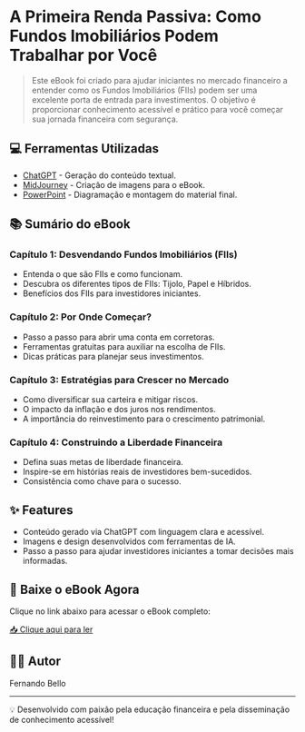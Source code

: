 </p>

# A Primeira Renda Passiva: Como Fundos Imobiliários Podem Trabalhar por Você

> Este eBook foi criado para ajudar iniciantes no mercado financeiro a entender como os Fundos Imobiliários (FIIs) podem ser uma excelente porta de entrada para investimentos. O objetivo é proporcionar conhecimento acessível e prático para você começar sua jornada financeira com segurança.

## 💻 Ferramentas Utilizadas

- [ChatGPT](https://chat.openai.com/) - Geração do conteúdo textual.
- [MidJourney](https://www.midjourney.com/app/) - Criação de imagens para o eBook.
- [PowerPoint](https://www.microsoft.com/en/microsoft-365/powerpoint) - Diagramação e montagem do material final.

## 📚 Sumário do eBook

### **Capítulo 1: Desvendando Fundos Imobiliários (FIIs)**
- Entenda o que são FIIs e como funcionam.
- Descubra os diferentes tipos de FIIs: Tijolo, Papel e Híbridos.
- Benefícios dos FIIs para investidores iniciantes.

### **Capítulo 2: Por Onde Começar?**
- Passo a passo para abrir uma conta em corretoras.
- Ferramentas gratuitas para auxiliar na escolha de FIIs.
- Dicas práticas para planejar seus investimentos.

### **Capítulo 3: Estratégias para Crescer no Mercado**
- Como diversificar sua carteira e mitigar riscos.
- O impacto da inflação e dos juros nos rendimentos.
- A importância do reinvestimento para o crescimento patrimonial.

### **Capítulo 4: Construindo a Liberdade Financeira**
- Defina suas metas de liberdade financeira.
- Inspire-se em histórias reais de investidores bem-sucedidos.
- Consistência como chave para o sucesso.

## ✨ Features

- Conteúdo gerado via ChatGPT com linguagem clara e acessível.
- Imagens e design desenvolvidos com ferramentas de IA.
- Passo a passo para ajudar investidores iniciantes a tomar decisões mais informadas.

## 📕 Baixe o eBook Agora

Clique no link abaixo para acessar o eBook completo:

<a href="https://github.com/nandobello/prompts-recipe-to-create-a-ebook/blob/main/ebookAprimeiraRendaPassiva.pdf" title="View PDF now">📥 Clique aqui para ler</a>

## 👨‍💻 Autor

<p>
Fernando Bello
</p>

---

💡 Desenvolvido com paixão pela educação financeira e pela disseminação de conhecimento acessível!
